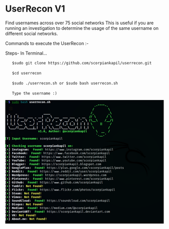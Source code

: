 # UserRecon V1

Find usernames across over 75 social networks
This is useful if you are running an investigation to determine the usage of the same username on different social networks.

Commands to execute the UserRecon :-



Steps- In Terminal...



       $sudo git clone https://github.com/scorpiankapil/userrecon.git
       
       $cd userrecon
       
       $sudo ./userrecon.sh or $sudo bash userrecon.sh
       
       Type the username :)
       
       
       
       
![ur](https://raw.githubusercontent.com/scorpiankapil/userrecon/master/assets/userrecon.png)

